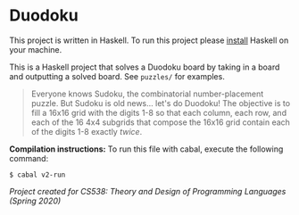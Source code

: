 # Duodoku
This project is written in Haskell. To run this project please [install](https://www.haskell.org/downloads/#minimal "Haskell Installation") Haskell on your machine.

This is a Haskell project that solves a Duodoku board by taking in a board and outputting a solved board. See `puzzles/` for examples.

> Everyone knows Sudoku, the combinatorial number-placement puzzle. But Sudoku is old news... let's do Duodoku! The objective is to fill a 16x16 grid with the digits 1-8 so that each column, each row, and each of the 16 4x4 subgrids that compose the 16x16 grid contain each of the digits 1-8 exactly *twice*.

**Compilation instructions:**
To run this file with cabal, execute the following command:
```
$ cabal v2-run
```
*Project created for CS538: Theory and Design of Programming Languages (Spring 2020)*